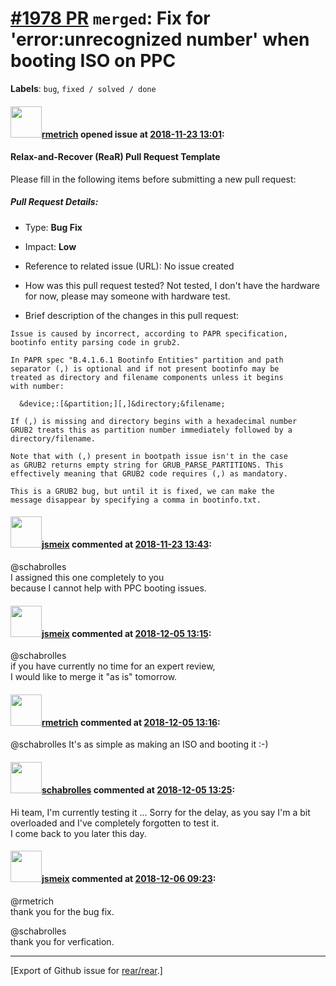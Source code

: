 [\#1978 PR](https://github.com/rear/rear/pull/1978) `merged`: Fix for 'error:unrecognized number' when booting ISO on PPC
=========================================================================================================================

**Labels**: `bug`, `fixed / solved / done`

#### <img src="https://avatars.githubusercontent.com/u/1163635?u=36b5e32e1dd55f1ce77cad431a5683fce40a7934&v=4" width="50">[rmetrich](https://github.com/rmetrich) opened issue at [2018-11-23 13:01](https://github.com/rear/rear/pull/1978):

#### Relax-and-Recover (ReaR) Pull Request Template

Please fill in the following items before submitting a new pull request:

##### Pull Request Details:

-   Type: **Bug Fix**

-   Impact: **Low**

-   Reference to related issue (URL): No issue created

-   How was this pull request tested? Not tested, I don't have the
    hardware for now, please may someone with hardware test.

-   Brief description of the changes in this pull request:

<!-- -->

    Issue is caused by incorrect, according to PAPR specification,
    bootinfo entity parsing code in grub2.

    In PAPR spec "B.4.1.6.1 Bootinfo Entities" partition and path
    separator (,) is optional and if not present bootinfo may be
    treated as directory and filename components unless it begins
    with number:

      &device;:[&partition;][,]&directory;&filename;

    If (,) is missing and directory begins with a hexadecimal number
    GRUB2 treats this as partition number immediately followed by a
    directory/filename.

    Note that with (,) present in bootpath issue isn't in the case
    as GRUB2 returns empty string for GRUB_PARSE_PARTITIONS. This
    effectively meaning that GRUB2 code requires (,) as mandatory.

    This is a GRUB2 bug, but until it is fixed, we can make the
    message disappear by specifying a comma in bootinfo.txt.

#### <img src="https://avatars.githubusercontent.com/u/1788608?u=925fc54e2ce01551392622446ece427f51e2f0ce&v=4" width="50">[jsmeix](https://github.com/jsmeix) commented at [2018-11-23 13:43](https://github.com/rear/rear/pull/1978#issuecomment-441244406):

@schabrolles  
I assigned this one completely to you  
because I cannot help with PPC booting issues.

#### <img src="https://avatars.githubusercontent.com/u/1788608?u=925fc54e2ce01551392622446ece427f51e2f0ce&v=4" width="50">[jsmeix](https://github.com/jsmeix) commented at [2018-12-05 13:15](https://github.com/rear/rear/pull/1978#issuecomment-444481143):

@schabrolles  
if you have currently no time for an expert review,  
I would like to merge it "as is" tomorrow.

#### <img src="https://avatars.githubusercontent.com/u/1163635?u=36b5e32e1dd55f1ce77cad431a5683fce40a7934&v=4" width="50">[rmetrich](https://github.com/rmetrich) commented at [2018-12-05 13:16](https://github.com/rear/rear/pull/1978#issuecomment-444481355):

@schabrolles It's as simple as making an ISO and booting it :-)

#### <img src="https://avatars.githubusercontent.com/u/19491077?u=0021b16ab426902cbe676f6831f41607bbe4d441&v=4" width="50">[schabrolles](https://github.com/schabrolles) commented at [2018-12-05 13:25](https://github.com/rear/rear/pull/1978#issuecomment-444483895):

Hi team, I'm currently testing it ... Sorry for the delay, as you say
I'm a bit overloaded and I've completely forgotten to test it.  
I come back to you later this day.

#### <img src="https://avatars.githubusercontent.com/u/1788608?u=925fc54e2ce01551392622446ece427f51e2f0ce&v=4" width="50">[jsmeix](https://github.com/jsmeix) commented at [2018-12-06 09:23](https://github.com/rear/rear/pull/1978#issuecomment-444805341):

@rmetrich  
thank you for the bug fix.

@schabrolles  
thank you for verfication.

------------------------------------------------------------------------

\[Export of Github issue for
[rear/rear](https://github.com/rear/rear).\]
